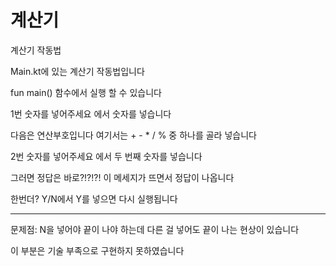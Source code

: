 # 계산기


계산기 작동법


Main.kt에 있는 계산기 작동법입니다

fun main() 함수에서 실행 할 수 있습니다 

1번 숫자를 넣어주세요 에서 숫자를 넣습니다

다음은 연산부호입니다 여기서는 + - * / % 중 하나를 골라 넣습니다

2번 숫자를 넣어주세요 에서 두 번째 숫자를 넣습니다

그러면 정답은 바로?!?!?! 이 메세지가 뜨면서 정답이 나옵니다

한번더? Y/N에서 Y를 넣으면 다시 실행됩니다

---

문제점: N을 넣어야 끝이 나야 하는데 다른 걸 넣어도 끝이 나는 현상이 있습니다

이 부분은 기술 부족으로 구현하지 못하였습니다
